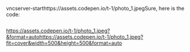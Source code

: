 vncserver-starthttps://assets.codepen.io/t-1/photo_1.jpegSure, here is the code:
<div class="row">
  <div data-size title="Original JPG"><img src="https://assets.codepen.io/t-1/photo_1.jpeg" alt="" /></div>
  <div data-size title="Automatic WebP"><img src="https://assets.codepen.io/t-1/photo_1.jpeg?&format=auto" alt="" /></div>
</div>
<div class="row">
  <div data-size><img src="https://assets.codepen.io/t-1/photo_1.jpeg?fit=cover&width=500&height=500&format=auto" alt="" /></div>
  <div data-size><img src="https://assets.codepen.io/t-1/photo_1.jpeg?fit=cover&width=400&height=400&format=auto" alt="" /></div>
  <div data-size><img src="https://assets.codepen.io/t-1/photo_1.jpeg?fit=cover&width=300&height=300&format=auto" alt="" /></div>
  <div data-size><img src="https://assets.codepen.io/t-1/photo_1.jpeg?fit=cover&width=200&height=200&format=auto" alt="" /></div>
  <div data-size><img src="https://assets.codepen.io/t-1/photo_1.jpeg?fit=cover&width=100&height=100&format=auto" alt="" /></div>
  <div data-size><img src="https://assets.codepen.io/t-1/photo_1.jpeg?fit=cover&width=50&height=50&format=auto" alt="" /></div>
</div>

https://assets.codepen.io/t-1/photo_1.jpeg?&format=autohttps://assets.codepen.io/t-1/photo_1.jpeg?fit=cover&width=500&height=500&format=auto
